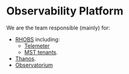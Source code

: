 # Observability Platform

We are the team responsible (mainly) for:

* [RHOBS](../../Services/RHOBS) including:
  * [Telemeter](../../Services/RHOBS/use-cases/telemetry.md)
  * [MST tenants](../../Services/RHOBS/use-cases/observability.md).
* [Thanos](../../Projects/Observability/thanos.md).
* [Observatorium](../../Projects/Observability/observatorium.md)
